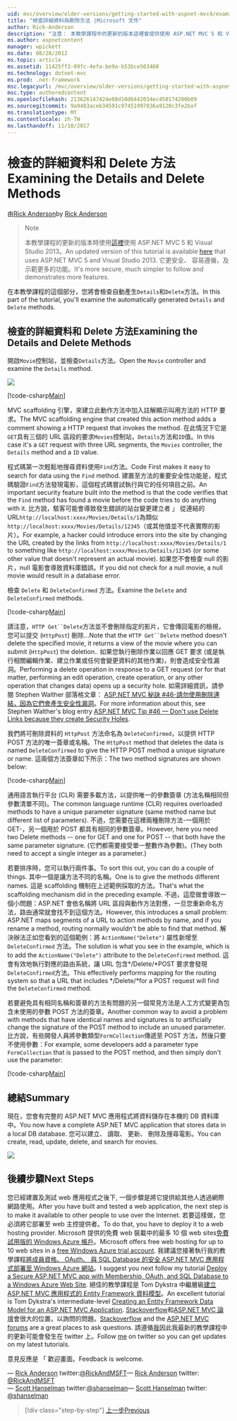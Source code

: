 ```yaml
---
uid: mvc/overview/older-versions/getting-started-with-aspnet-mvc4/examining-the-details-and-delete-methods
title: "檢查詳細資料與刪除方法 |Microsoft 文件"
author: Rick-Anderson
description: "注意： 本教學課程中的更新的版本這裡會提供使用 ASP.NET MVC 5 和 Visual Studio 2013。 這是更安全、 容易遵循，以及示範..."
ms.author: aspnetcontent
manager: wpickett
ms.date: 08/28/2012
ms.topic: article
ms.assetid: 11425ff3-09fc-4efa-be9a-b53bce503460
ms.technology: dotnet-mvc
ms.prod: .net-framework
msc.legacyurl: /mvc/overview/older-versions/getting-started-with-aspnet-mvc4/examining-the-details-and-delete-methods
msc.type: authoredcontent
ms.openlocfilehash: 213626147424e08d10d6442034ec450174200b09
ms.sourcegitcommit: 9a9483aceb34591c97451997036a9120c3fe2baf
ms.translationtype: MT
ms.contentlocale: zh-TW
ms.lasthandoff: 11/10/2017
---
```

<a name="examining-the-details-and-delete-methods"></a><span data-ttu-id="2132e-104">檢查的詳細資料和 Delete 方法</span><span class="sxs-lookup"><span data-stu-id="2132e-104">Examining the Details and Delete Methods</span></span>
====================
<span data-ttu-id="2132e-105">由[Rick Anderson](https://github.com/Rick-Anderson)</span><span class="sxs-lookup"><span data-stu-id="2132e-105">by [Rick Anderson](https://github.com/Rick-Anderson)</span></span>

> > [!NOTE]
> > <span data-ttu-id="2132e-106">本教學課程的更新的版本時使用[這裡](../../getting-started/introduction/getting-started.md)使用 ASP.NET MVC 5 和 Visual Studio 2013。</span><span class="sxs-lookup"><span data-stu-id="2132e-106">An updated version of this tutorial is available [here](../../getting-started/introduction/getting-started.md) that uses ASP.NET MVC 5 and Visual Studio 2013.</span></span> <span data-ttu-id="2132e-107">它更安全、 容易遵循，及示範更多的功能。</span><span class="sxs-lookup"><span data-stu-id="2132e-107">It's more secure, much simpler to follow and demonstrates more features.</span></span>


<span data-ttu-id="2132e-108">在本教學課程的這個部分，您將會檢查自動產生`Details`和`Delete`方法。</span><span class="sxs-lookup"><span data-stu-id="2132e-108">In this part of the tutorial, you'll examine the automatically generated `Details` and `Delete` methods.</span></span>

## <a name="examining-the-details-and-delete-methods"></a><span data-ttu-id="2132e-109">檢查的詳細資料和 Delete 方法</span><span class="sxs-lookup"><span data-stu-id="2132e-109">Examining the Details and Delete Methods</span></span>

<span data-ttu-id="2132e-110">開啟`Movie`控制站，並檢查`Details`方法。</span><span class="sxs-lookup"><span data-stu-id="2132e-110">Open the `Movie` controller and examine the `Details` method.</span></span>

![](examining-the-details-and-delete-methods/_static/image1.png)

[!code-csharp[Main](examining-the-details-and-delete-methods/samples/sample1.cs)]

<span data-ttu-id="2132e-111">MVC scaffolding 引擎，來建立此動作方法中加入註解顯示叫用方法的 HTTP 要求。</span><span class="sxs-lookup"><span data-stu-id="2132e-111">The MVC scaffolding engine that created this action method adds a comment showing a HTTP request that invokes the method.</span></span> <span data-ttu-id="2132e-112">在此情況下它是`GET`具有三個的 URL 區段的要求`Movies`控制站，`Details`方法和`ID`值。</span><span class="sxs-lookup"><span data-stu-id="2132e-112">In this case it's a `GET` request with three URL segments, the `Movies` controller, the `Details` method and a `ID` value.</span></span>

<span data-ttu-id="2132e-113">程式碼第一次輕鬆地搜尋資料使用`Find`方法。</span><span class="sxs-lookup"><span data-stu-id="2132e-113">Code First makes it easy to search for data using the `Find` method.</span></span> <span data-ttu-id="2132e-114">建置至方法的重要安全性功能是，程式碼驗證`Find`方法發現電影，這個程式碼嘗試執行與它的任何項目之前。</span><span class="sxs-lookup"><span data-stu-id="2132e-114">An important security feature built into the method is that the code verifies that the `Find` method has found a movie before the code tries to do anything with it.</span></span> <span data-ttu-id="2132e-115">比方說，駭客可能會導致發生錯誤的站台變更建立者 」 從連結的 URL`http://localhost:xxxx/Movies/Details/1`為類似`http://localhost:xxxx/Movies/Details/12345`（或其他值並不代表實際的影片）。</span><span class="sxs-lookup"><span data-stu-id="2132e-115">For example, a hacker could introduce errors into the site by changing the URL created by the links from `http://localhost:xxxx/Movies/Details/1` to something like `http://localhost:xxxx/Movies/Details/12345` (or some other value that doesn't represent an actual movie).</span></span> <span data-ttu-id="2132e-116">如果您不會檢查 null 的影片，null 電影會導致資料庫錯誤。</span><span class="sxs-lookup"><span data-stu-id="2132e-116">If you did not check for a null movie, a null movie would result in a database error.</span></span>

<span data-ttu-id="2132e-117">檢查 `Delete` 和 `DeleteConfirmed` 方法。</span><span class="sxs-lookup"><span data-stu-id="2132e-117">Examine the `Delete` and `DeleteConfirmed` methods.</span></span>

[!code-csharp[Main](examining-the-details-and-delete-methods/samples/sample2.cs?highlight=17)]

<span data-ttu-id="2132e-118">請注意，`HTTP Get``Delete`方法並不會刪除指定的影片，它會傳回電影的檢視，您可以提交 (`HttpPost`) 刪除...</span><span class="sxs-lookup"><span data-stu-id="2132e-118">Note that the `HTTP Get``Delete` method doesn't delete the specified movie, it returns a view of the movie where you can submit (`HttpPost`) the deletion..</span></span> <span data-ttu-id="2132e-119">如果您執行刪除作業以回應 GET 要求 (或是執行相關編輯作業、建立作業或任何會變更資料的其他作業)，則會造成安全性漏洞。</span><span class="sxs-lookup"><span data-stu-id="2132e-119">Performing a delete operation in response to a GET request (or for that matter, performing an edit operation, create operation, or any other operation that changes data) opens up a security hole.</span></span> <span data-ttu-id="2132e-120">如需詳細資訊，請參閱 Stephen Walther 部落格文章： [ASP.NET MVC 秘訣 #46-請勿使用刪除連結，因為它們會產生安全性漏洞](http://stephenwalther.com/blog/archive/2009/01/21/asp.net-mvc-tip-46-ndash-donrsquot-use-delete-links-because.aspx)。</span><span class="sxs-lookup"><span data-stu-id="2132e-120">For more information about this, see Stephen Walther's blog entry [ASP.NET MVC Tip #46 — Don't use Delete Links because they create Security Holes](http://stephenwalther.com/blog/archive/2009/01/21/asp.net-mvc-tip-46-ndash-donrsquot-use-delete-links-because.aspx).</span></span>

<span data-ttu-id="2132e-121">我們將可刪除資料的 `HttpPost` 方法命名為 `DeleteConfirmed`，以提供 HTTP POST 方法的唯一簽章或名稱。</span><span class="sxs-lookup"><span data-stu-id="2132e-121">The `HttpPost` method that deletes the data is named `DeleteConfirmed` to give the HTTP POST method a unique signature or name.</span></span> <span data-ttu-id="2132e-122">這兩個方法簽章如下所示：</span><span class="sxs-lookup"><span data-stu-id="2132e-122">The two method signatures are shown below:</span></span>

[!code-csharp[Main](examining-the-details-and-delete-methods/samples/sample3.cs)]

<span data-ttu-id="2132e-123">通用語言執行平台 (CLR) 需要多載方法，以提供唯一的參數簽章 (方法名稱相同但參數清單不同)。</span><span class="sxs-lookup"><span data-stu-id="2132e-123">The common language runtime (CLR) requires overloaded methods to have a unique parameter signature (same method name but different list of parameters).</span></span> <span data-ttu-id="2132e-124">不過，您需要在這裡兩種刪除方法-一個用於 GET-，另一個用於 POST 都具有相同的參數簽章。</span><span class="sxs-lookup"><span data-stu-id="2132e-124">However, here you need two Delete methods -- one for GET and one for POST -- that both have the same parameter signature.</span></span> <span data-ttu-id="2132e-125">(它們都需要接受單一整數作為參數)。</span><span class="sxs-lookup"><span data-stu-id="2132e-125">(They both need to accept a single integer as a parameter.)</span></span>

<span data-ttu-id="2132e-126">若要排序時，您可以執行兩件事。</span><span class="sxs-lookup"><span data-stu-id="2132e-126">To sort this out, you can do a couple of things.</span></span> <span data-ttu-id="2132e-127">其中一個是讓方法不同的名稱。</span><span class="sxs-lookup"><span data-stu-id="2132e-127">One is to give the methods different names.</span></span> <span data-ttu-id="2132e-128">這是 scaffolding 機制在上述範例採取的方法。</span><span class="sxs-lookup"><span data-stu-id="2132e-128">That's what the scaffolding mechanism did in the preceding example.</span></span> <span data-ttu-id="2132e-129">不過，這麼做會導致一個小問題：ASP.NET 會依名稱將 URL 區段與動作方法對應，一旦您重新命名方法，路由通常就會找不到這個方法。</span><span class="sxs-lookup"><span data-stu-id="2132e-129">However, this introduces a small problem: ASP.NET maps segments of a URL to action methods by name, and if you rename a method, routing normally wouldn't be able to find that method.</span></span> <span data-ttu-id="2132e-130">解決辦法正如您看到的這個範例：將 `ActionName("Delete")` 屬性新增至 `DeleteConfirmed` 方法。</span><span class="sxs-lookup"><span data-stu-id="2132e-130">The solution is what you see in the example, which is to add the `ActionName("Delete")` attribute to the `DeleteConfirmed` method.</span></span> <span data-ttu-id="2132e-131">這會有效地執行對應的路由系統，讓 URL 包含*/Delete/*POST 要求會發現`DeleteConfirmed`方法。</span><span class="sxs-lookup"><span data-stu-id="2132e-131">This effectively performs mapping for the routing system so that a URL that includes */Delete/*for a POST request will find the `DeleteConfirmed` method.</span></span>

<span data-ttu-id="2132e-132">若要避免具有相同名稱和簽章的方法有問題的另一個常見方法是人工方式變更為包含未使用的參數 POST 方法的簽章。</span><span class="sxs-lookup"><span data-stu-id="2132e-132">Another common way to avoid a problem with methods that have identical names and signatures is to artificially change the signature of the POST method to include an unused parameter.</span></span> <span data-ttu-id="2132e-133">比方說，有些開發人員將參數類型`FormCollection`傳遞至 POST 方法，然後只要不使用參數：</span><span class="sxs-lookup"><span data-stu-id="2132e-133">For example, some developers add a parameter type `FormCollection` that is passed to the POST method, and then simply don't use the parameter:</span></span>

[!code-csharp[Main](examining-the-details-and-delete-methods/samples/sample4.cs)]

## <a name="summary"></a><span data-ttu-id="2132e-134">總結</span><span class="sxs-lookup"><span data-stu-id="2132e-134">Summary</span></span>

<span data-ttu-id="2132e-135">現在，您會有完整的 ASP.NET MVC 應用程式將資料儲存在本機的 DB 資料庫中。</span><span class="sxs-lookup"><span data-stu-id="2132e-135">You now have a complete ASP.NET MVC application that stores data in a local DB database.</span></span> <span data-ttu-id="2132e-136">您可以建立、 讀取、 更新、 刪除及搜尋電影。</span><span class="sxs-lookup"><span data-stu-id="2132e-136">You can create, read, update, delete, and search for movies.</span></span>

![](examining-the-details-and-delete-methods/_static/image2.png)

## <a name="next-steps"></a><span data-ttu-id="2132e-137">後續步驟</span><span class="sxs-lookup"><span data-stu-id="2132e-137">Next Steps</span></span>

<span data-ttu-id="2132e-138">您已經建置及測試 web 應用程式之後下, 一個步驟是將它提供給其他人透過網際網路使用。</span><span class="sxs-lookup"><span data-stu-id="2132e-138">After you have built and tested a web application, the next step is to make it available to other people to use over the Internet.</span></span> <span data-ttu-id="2132e-139">若要這樣做，您必須將它部署至 web 主控提供者。</span><span class="sxs-lookup"><span data-stu-id="2132e-139">To do that, you have to deploy it to a web hosting provider.</span></span> <span data-ttu-id="2132e-140">Microsoft 提供的免費 web 裝載中的最多 10 個 web sites[免費試用版的 Windows Azure 帳戶](https://www.windowsazure.com/en-us/pricing/free-trial/?WT.mc_id=A443DD604)。</span><span class="sxs-lookup"><span data-stu-id="2132e-140">Microsoft offers free web hosting for up to 10 web sites in a [free Windows Azure trial account](https://www.windowsazure.com/en-us/pricing/free-trial/?WT.mc_id=A443DD604).</span></span> <span data-ttu-id="2132e-141">我建議您接著執行我的教學課程[將成員資格、 OAuth、 與 SQL Database 的安全 ASP.NET MVC 應用程式部署至 Windows Azure 網站](https://docs.microsoft.com/aspnet/core/security/authorization/secure-data)。</span><span class="sxs-lookup"><span data-stu-id="2132e-141">I suggest you next follow my tutorial [Deploy a Secure ASP.NET MVC app with Membership, OAuth, and SQL Database to a Windows Azure Web Site](https://docs.microsoft.com/aspnet/core/security/authorization/secure-data).</span></span> <span data-ttu-id="2132e-142">絕佳的教學課程是 Tom Dykstra 中繼層級[建立 ASP.NET MVC 應用程式的 Entity Framework 資料模型](../../getting-started/getting-started-with-ef-using-mvc/creating-an-entity-framework-data-model-for-an-asp-net-mvc-application.md)。</span><span class="sxs-lookup"><span data-stu-id="2132e-142">An excellent tutorial is Tom Dykstra's intermediate-level [Creating an Entity Framework Data Model for an ASP.NET MVC Application](../../getting-started/getting-started-with-ef-using-mvc/creating-an-entity-framework-data-model-for-an-asp-net-mvc-application.md).</span></span> <span data-ttu-id="2132e-143">[Stackoverflow](http://stackoverflow.com/help)和[ASP.NET MVC 論壇](https://forums.asp.net/1146.aspx)會很大的位置，以詢問的問題。</span><span class="sxs-lookup"><span data-stu-id="2132e-143">[Stackoverflow](http://stackoverflow.com/help) and the [ASP.NET MVC forums](https://forums.asp.net/1146.aspx) are a great places to ask questions.</span></span> <span data-ttu-id="2132e-144">請遵循[我](https://twitter.com/RickAndMSFT)因此我最新的教學課程中的更新可能會發生在 twitter 上。</span><span class="sxs-lookup"><span data-stu-id="2132e-144">Follow [me](https://twitter.com/RickAndMSFT) on twitter so you can get updates on my latest tutorials.</span></span>

<span data-ttu-id="2132e-145">意見反應是 「 歡迎畫面。</span><span class="sxs-lookup"><span data-stu-id="2132e-145">Feedback is welcome.</span></span>

<span data-ttu-id="2132e-146">— [Rick Anderson](https://blogs.msdn.com/rickAndy) twitter:[@RickAndMSFT](https://twitter.com/RickAndMSFT)</span><span class="sxs-lookup"><span data-stu-id="2132e-146">— [Rick Anderson](https://blogs.msdn.com/rickAndy) twitter: [@RickAndMSFT](https://twitter.com/RickAndMSFT)</span></span>  
<span data-ttu-id="2132e-147">— [Scott Hanselman](http://www.hanselman.com/blog/) twitter:[@shanselman](https://twitter.com/shanselman)</span><span class="sxs-lookup"><span data-stu-id="2132e-147">— [Scott Hanselman](http://www.hanselman.com/blog/) twitter: [@shanselman](https://twitter.com/shanselman)</span></span>

>[!div class="step-by-step"]
[<span data-ttu-id="2132e-148">上一步</span><span class="sxs-lookup"><span data-stu-id="2132e-148">Previous</span></span>](adding-validation-to-the-model.md)
